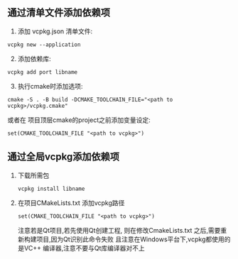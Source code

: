 ## 通过清单文件添加依赖项

1. 添加 vcpkg.json 清单文件:

`vcpkg new --application`

2. 添加依赖库:

`vcpkg add port libname`

3. 执行cmake时添加选项:

`cmake -S . -B build -DCMAKE_TOOLCHAIN_FILE="<path to vcpkg>/vcpkg.cmake"`

或者在 项目顶层cmake的project之前添加变量设定:

`set(CMAKE_TOOLCHAIN_FILE "<path to vcpkg>")`


## 通过全局vcpkg添加依赖项

1. 下载所需包

    `vcpkg install libname`

2. 在项目CMakeLists.txt 添加vcpkg路径

    `set(CMAKE_TOOLCHAIN_FILE "<path to vcpkg>")`

    注意若是Qt项目,若先使用Qt创建工程,
    则在修改CmakeLists.txt 之后,需要重新构建项目,因为Qt识别此命令失败
    且注意在Windows平台下,vcpkg都使用的是VC++ 编译器,注意不要与Qt库编译器对不上